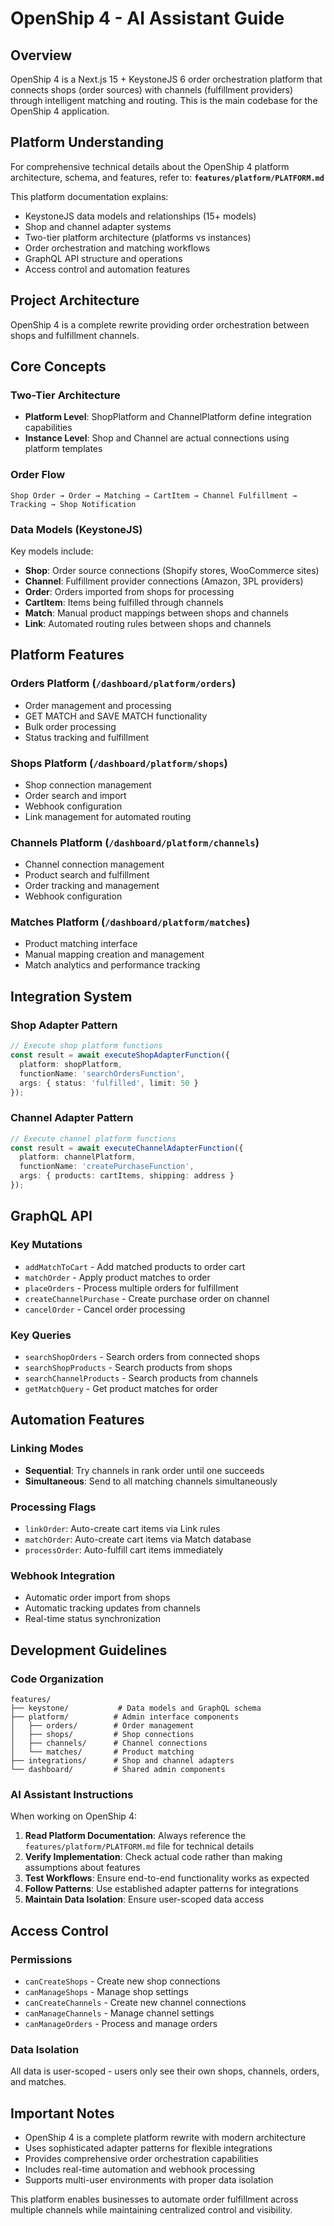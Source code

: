 # OpenShip 4 - AI Assistant Guide

## Overview

OpenShip 4 is a Next.js 15 + KeystoneJS 6 order orchestration platform that connects shops (order sources) with channels (fulfillment providers) through intelligent matching and routing. This is the main codebase for the OpenShip 4 application.

## Platform Understanding

For comprehensive technical details about the OpenShip 4 platform architecture, schema, and features, refer to:
**`features/platform/PLATFORM.md`**

This platform documentation explains:
- KeystoneJS data models and relationships (15+ models)
- Shop and channel adapter systems
- Two-tier platform architecture (platforms vs instances)  
- Order orchestration and matching workflows
- GraphQL API structure and operations
- Access control and automation features

## Project Architecture

OpenShip 4 is a complete rewrite providing order orchestration between shops and fulfillment channels.

## Core Concepts

### Two-Tier Architecture
- **Platform Level**: ShopPlatform and ChannelPlatform define integration capabilities
- **Instance Level**: Shop and Channel are actual connections using platform templates

### Order Flow
```
Shop Order → Order → Matching → CartItem → Channel Fulfillment → Tracking → Shop Notification
```

### Data Models (KeystoneJS)
Key models include:
- **Shop**: Order source connections (Shopify stores, WooCommerce sites)
- **Channel**: Fulfillment provider connections (Amazon, 3PL providers)
- **Order**: Orders imported from shops for processing
- **CartItem**: Items being fulfilled through channels
- **Match**: Manual product mappings between shops and channels
- **Link**: Automated routing rules between shops and channels

## Platform Features

### Orders Platform (`/dashboard/platform/orders`)
- Order management and processing
- GET MATCH and SAVE MATCH functionality
- Bulk order processing
- Status tracking and fulfillment

### Shops Platform (`/dashboard/platform/shops`)
- Shop connection management
- Order search and import
- Webhook configuration
- Link management for automated routing

### Channels Platform (`/dashboard/platform/channels`)
- Channel connection management
- Product search and fulfillment
- Order tracking and management
- Webhook configuration

### Matches Platform (`/dashboard/platform/matches`)
- Product matching interface
- Manual mapping creation and management
- Match analytics and performance tracking

## Integration System

### Shop Adapter Pattern
```typescript
// Execute shop platform functions
const result = await executeShopAdapterFunction({
  platform: shopPlatform,
  functionName: 'searchOrdersFunction',
  args: { status: 'fulfilled', limit: 50 }
});
```

### Channel Adapter Pattern
```typescript
// Execute channel platform functions
const result = await executeChannelAdapterFunction({
  platform: channelPlatform,
  functionName: 'createPurchaseFunction',
  args: { products: cartItems, shipping: address }
});
```

## GraphQL API

### Key Mutations
- `addMatchToCart` - Add matched products to order cart
- `matchOrder` - Apply product matches to order
- `placeOrders` - Process multiple orders for fulfillment
- `createChannelPurchase` - Create purchase order on channel
- `cancelOrder` - Cancel order processing

### Key Queries
- `searchShopOrders` - Search orders from connected shops
- `searchShopProducts` - Search products from shops
- `searchChannelProducts` - Search products from channels
- `getMatchQuery` - Get product matches for order

## Automation Features

### Linking Modes
- **Sequential**: Try channels in rank order until one succeeds
- **Simultaneous**: Send to all matching channels simultaneously

### Processing Flags
- `linkOrder`: Auto-create cart items via Link rules
- `matchOrder`: Auto-create cart items via Match database
- `processOrder`: Auto-fulfill cart items immediately

### Webhook Integration
- Automatic order import from shops
- Automatic tracking updates from channels
- Real-time status synchronization

## Development Guidelines

### Code Organization
```
features/
├── keystone/           # Data models and GraphQL schema
├── platform/          # Admin interface components
│   ├── orders/        # Order management
│   ├── shops/         # Shop connections
│   ├── channels/      # Channel connections
│   └── matches/       # Product matching
├── integrations/      # Shop and channel adapters
└── dashboard/         # Shared admin components
```

### AI Assistant Instructions

When working on OpenShip 4:

1. **Read Platform Documentation**: Always reference the `features/platform/PLATFORM.md` file for technical details
2. **Verify Implementation**: Check actual code rather than making assumptions about features
3. **Test Workflows**: Ensure end-to-end functionality works as expected
4. **Follow Patterns**: Use established adapter patterns for integrations
5. **Maintain Data Isolation**: Ensure user-scoped data access

## Access Control

### Permissions
- `canCreateShops` - Create new shop connections
- `canManageShops` - Manage shop settings
- `canCreateChannels` - Create new channel connections
- `canManageChannels` - Manage channel settings
- `canManageOrders` - Process and manage orders

### Data Isolation
All data is user-scoped - users only see their own shops, channels, orders, and matches.

## Important Notes

- OpenShip 4 is a complete platform rewrite with modern architecture
- Uses sophisticated adapter patterns for flexible integrations
- Provides comprehensive order orchestration capabilities
- Includes real-time automation and webhook processing
- Supports multi-user environments with proper data isolation

This platform enables businesses to automate order fulfillment across multiple channels while maintaining centralized control and visibility.